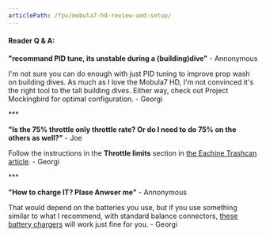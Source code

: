 ```yaml
---
articlePath: /fpv/mobula7-hd-review-and-setup/
---
```


#### Reader Q & A:

**"recommand PID tune, its unstable during a (building)dive"** - Annonymous

I'm not sure you can do enough with just PID tuning to improve prop wash on building dives. As much as I love the Mobula7 HD, I'm not convinced it's the right tool to the tall building dives. Either way, check out Project Mockingbird for optimal configuration. - Georgi

\*\*\*

**"Is the 75% throttle only throttle rate? Or do I need to do 75% on the others as well?"** - Joe

Follow the instructions in the **Throttle limits** section in [the Eachine Trashcan article](/fpv/unbox-review-setup-eachine-trashcan/#throttle-limits). - Georgi

\*\*\*

**"How to charge IT? Plase Anwser me"** - Annonymous

That would depend on the batteries you use, but if you use something similar to what I recommend, with standard balance connectors, [these battery chargers](/fpv/gear-2019/#chargers) will work just fine for you. - Georgi
